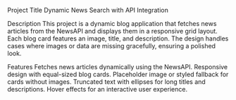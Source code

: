 Project Title
Dynamic News Search with API Integration

Description
This project is a dynamic blog application that fetches news articles from the NewsAPI and displays them in a responsive grid layout. Each blog card features an image, title, and description. The design handles cases where images or data are missing gracefully, ensuring a polished look.

Features
Fetches news articles dynamically using the NewsAPI.
Responsive design with equal-sized blog cards.
Placeholder image or styled fallback for cards without images.
Truncated text with ellipses for long titles and descriptions.
Hover effects for an interactive user experience.

